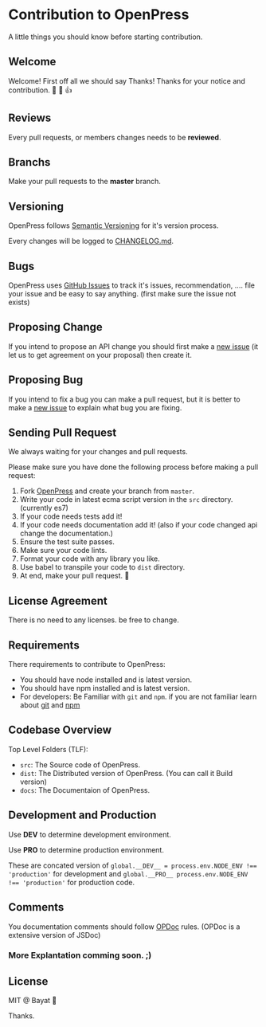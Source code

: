 # Contribution to OpenPress
A little things you should know before starting contribution.

## Welcome
Welcome! First off all we should say Thanks! Thanks for your notice and contribution. :tada: :clap: :+1:

## Reviews
Every pull requests, or members changes needs to be **reviewed**.

## Branchs
Make your pull requests to the **master** branch.

## Versioning
OpenPress follows [Semantic Versioning](http://semver.org/) for it's version process.

Every changes will be logged to [CHANGELOG.md](https://github.com/OpenPress/openpress/blob/master/CHANGELOG.md).

## Bugs
OpenPress uses [GitHub Issues](https://github.com/OpenPress/openpress/issues) to track it's issues, recommendation, .... file your issue and be easy to say anything. (first make sure the issue not exists)

## Proposing Change
If you intend to propose an API change you should first make a [new issue](https://github.com/OpenPress/openpress/issues/new) (it let us to get agreement on your proposal) then create it.

## Proposing Bug
If you intend to fix a bug you can make a pull request, but it is better to make a [new issue](https://github.com/OpenPress/openpress/issues/new) to explain what bug you are fixing.

## Sending Pull Request
We always waiting for your changes and pull requests.

Please make sure you have done the following process before making a pull request:
1. Fork [OpenPress](https://github.com/OpenPress/openpress) and create your branch from `master`.
2. Write your code in latest ecma script version in the `src` directory. (currently es7)
3. If your code needs tests add it!
4. If your code needs documentation add it! (also if your code changed api change the documentation.)
5. Ensure the test suite passes.
6. Make sure your code lints.
7. Format your code with any library you like.
8. Use babel to transpile your code to `dist` directory.
9. At end, make your pull request. :rocket:

## License Agreement
There is no need to any licenses. be free to change.

## Requirements
There requirements to contribute to OpenPress:
- You should have node installed and is latest version.
- You should have npm installed and is latest version.
- For developers: Be Familiar with `git` and `npm`. if you are not familiar learn about [git](https://try.github.io/) and [npm](https://docs.npmjs.com/getting-started/what-is-npm)

## Codebase Overview
Top Level Folders (TLF):
- `src`: The Source code of OpenPress.
- `dist`: The Distributed version of OpenPress. (You can call it Build version)
- `docs`: The Documentaion of OpenPress.

## Development and Production
Use __DEV__ to determine development environment.

Use __PRO__ to determine production environment.

These are concated version of `global.__DEV__ = process.env.NODE_ENV !== 'production'` for development and `global.__PRO__ process.env.NODE_ENV !== 'production'` for production code.

## Comments
You documentation comments should follow [OPDoc](https://github.com/OpenPress/opdoc) rules. (OPDoc is a extensive version of JSDoc)

### More Explantation comming soon. ;)

## License
MIT @ Bayat :rocket:

Thanks.

